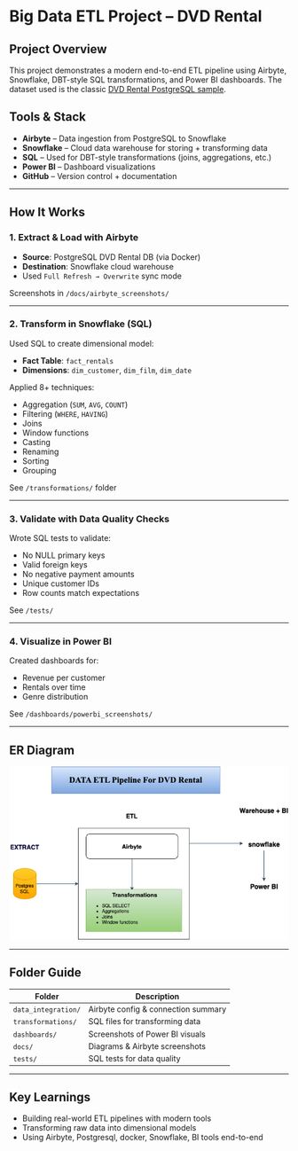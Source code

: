 # Big Data ETL Project – DVD Rental

## Project Overview
This project demonstrates a modern end-to-end ETL pipeline using Airbyte, Snowflake, DBT-style SQL transformations, and Power BI dashboards. The dataset used is the classic [DVD Rental PostgreSQL sample](https://neon.tech/postgresql/postgresql-getting-started/postgresql-sample-database).


## Tools & Stack
- **Airbyte** – Data ingestion from PostgreSQL to Snowflake
- **Snowflake** – Cloud data warehouse for storing + transforming data
- **SQL** – Used for DBT-style transformations (joins, aggregations, etc.)
- **Power BI** – Dashboard visualizations
- **GitHub** – Version control + documentation

---

## How It Works

### 1. Extract & Load with Airbyte
- **Source**: PostgreSQL DVD Rental DB (via Docker)
- **Destination**: Snowflake cloud warehouse
- Used `Full Refresh → Overwrite` sync mode

Screenshots in `/docs/airbyte_screenshots/`

---

### 2. Transform in Snowflake (SQL)
Used SQL to create dimensional model:
- **Fact Table**: `fact_rentals`
- **Dimensions**: `dim_customer`, `dim_film`, `dim_date`

Applied 8+ techniques:
- Aggregation (`SUM`, `AVG`, `COUNT`)
- Filtering (`WHERE`, `HAVING`)
- Joins
- Window functions
- Casting
- Renaming
- Sorting
- Grouping

See `/transformations/` folder

---

### 3. Validate with Data Quality Checks
Wrote SQL tests to validate:
- No NULL primary keys
- Valid foreign keys
- No negative payment amounts
- Unique customer IDs
- Row counts match expectations

See `/tests/`

---

### 4. Visualize in Power BI
Created dashboards for:
- Revenue per customer
- Rentals over time
- Genre distribution

See `/dashboards/powerbi_screenshots/`

---

## ER Diagram
![ERD](docs/erd_diagram.png)

---

## Folder Guide

| Folder            | Description                        |
|-------------------|------------------------------------|
| `data_integration/` | Airbyte config & connection summary |
| `transformations/`  | SQL files for transforming data     |
| `dashboards/`       | Screenshots of Power BI visuals     |
| `docs/`             | Diagrams & Airbyte screenshots      |
| `tests/`            | SQL tests for data quality          |

---

## Key Learnings
- Building real-world ETL pipelines with modern tools
- Transforming raw data into dimensional models
- Using Airbyte, Postgresql, docker, Snowflake, BI tools end-to-end